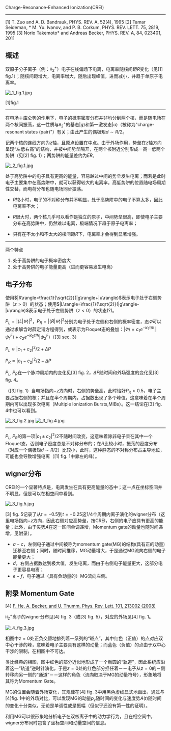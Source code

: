 Charge-Resonance-Enhanced Ionization(CREI)

-----------------------------

[1] T. Zuo and A. D. Bandrauk, PHYS. REV. A, 52(4), 1995
[2] Tamar Seideman, * M. Yu. Ivanov, and P. B. Corkum, PHYS. REV. LETT. 75, 2819, 1995 
[3] Norio Takemoto* and Andreas Becker, PHYS. REV. A, 84, 023401, 2011

## 概述

双原子分子离子（例：$\mathtt H_2^+$）电子在线偏场下电离，电离率随核间距$R$变化（见[1] fig.1）；随核间距增大，电离率增大，随后出现峰值，进而减小，并趋于单原子电离率。

![_1_fig.1.jpg](https://i.loli.net/2020/07/02/azAeRIJTKWSkQ3N.jpg)

[1]fig.1

-----------------------------------------

在电场＋库仑势的作用下，电子的概率密度分布并非均分到两个核，而是随电场在两个核间振荡，这一性质与$\mathtt H_2^+$的基态$|g\rangle$和第一激发态$|u\rangle$（被称为"charge-resonant states (pair)"）有关；由此产生的偶极矩$d\sim R/2$。

记两个核的连线方向为z轴，且原点设置在中点。由于外场作用，势垒在z轴方向呈现“左低右高”的结构，并被中间势垒隔开，在两个核附近分别形成一高一低两个势阱（见[2] fig. 1）；两势阱的能量差约为$ER$。

![_2_fig.1.jpg](https://i.loli.net/2020/07/02/KPZrHcFfnpG9h6R.jpg)

处于高势阱中的电子具有更高的能量，容易越过中间的势垒发生电离；而若是此时电子主要集中在高势阱中，就可以获得较大的电离率。高低势阱的位置随电场周期性交替，而电荷分布也随电场同步振荡。

- $R$较小时，电子的不对称分布并不明显，处于高势阱中的电子不算太多，因此电离率不大；

- $R$很大时，两个核几乎可以看作是独立的原子，中间势垒很高，即使电子主要分布在高势阱中，仍然难以电离，极端情况下趋于原子电离率；

- 只有在不太小和不太大的核间距$R$下，电离率才会得到显著增强。

-------------------------------------------

两个特点

1. 处于高势阱的电子概率密度大
2. 处于高势阱的电子能量更高（进而更容易发生电离）

## 电子分布

使用$|R\rangle=\frac{1}{\sqrt{2}}(|g\rangle+|u\rangle)$表示电子处于右侧势阱（$z>0$）的状态；使用$|L\rangle=\frac{1}{\sqrt{2}}(|g\rangle-|u\rangle)$表示电子处于左侧势阱（$z<0$）的状态(?)。

$P_L=|\langle L|\varPsi\rangle|^2$，$P_R=|\langle R|\varPsi\rangle|^2$分别为电子处于左侧和右侧的概率密度，态$\varPsi$可以通过求解含时薛定谔方程得到，或表示为Floquet态的叠加：$|\varPsi\rangle=c_1e^{-i\epsilon_1\tau/\hbar}|\psi_1^F\rangle+c_2e^{-i\epsilon_2\tau/\hbar}|\psi_2^F\rangle$（[3] sec. 3）

$P_L\approx|c_1+c_2|^2/2+\Delta P$

$P_R\approx|c_1-c_2|^2/2-\Delta P$

$P_L,P_R$在一个脉冲周期内的变化见[3] fig. 2，$\Delta P$随时间和外场强度的变化见[3] fig. 4。

（[3] fig. 1）当电场指向$-z$方向时，右侧的势垒高，此时恰好$P_R>0.5$，电子主要占据右侧的核；并且在半个周期内，占据数出现了多个峰值，这意味着在半个周期内可以出现多次电离（Multiple Ionization Bursts,MIBs）。这一结论在[3] fig. 4中也可以看到。

![_3_fig.2.jpg](https://i.loli.net/2020/07/02/I2RL7bZVncExfAg.jpg)
![_3_fig.4.jpg](https://i.loli.net/2020/07/02/GHtl52wSoLdjgAD.jpg)

-------------------------------------

$P_L,P_R$的第一项$|c_1\pm c_2|^2/2$不随时间改变，这意味着除非电子呆在其中一个Floquet态，否则电子密度总是不对称分布的；在$R$比较小时，振荡的密度分布（对应一个偶极矩$d\sim R/2$）比较小，此时，这种静态的不对称分布占主导地位，可能也会导致增强电离（[1] fig. 1中靠左的峰）。

## wigner分布

CREI的一个显著特点是，电离发生在具有更高能量的态中；这一点在坐标空间并不明显，但是可以在相空间中看到。

![_3_fig.5.jpg](https://i.loli.net/2020/07/02/cMETrWS5C1kDx4s.jpg)

[3]  fig. 5记录了从$t=-0.5$到$t=-0.25$这$1/4$个周期内离子演化的wigner分布（这里电场指向$-z$方向，因此右侧对应高势垒，按CREI，右侧的电子应具有更高的能量；此外，由于矢势$A$在这一区间单调递增，Momentum gate的动量也随时间递增，见附录）。

- $a-c$，左侧电子通过中间被称为momentum gate(MG)的结构(具有正的动量)迁移至右侧；同时，随时间推移，MG动量增大，于是通过MG流向右侧的电子能量更大；
- $d$，右侧占据数达到极大值，发生电离，而由于右侧电子能量更大，这部分电子更容易电离；
- $e-f$，电子通过（具有负动量的）MG流向左侧。

## 附录 Momentum Gate
[4] [F. He, A. Becker, and U. Thumm, Phys. Rev. Lett. 101, 213002 (2008)](https://dx.doi.org/10.1103/PhysRevLett.101.213002)

$\mathtt H_2^+$离子的wigner分布见[4] fig. 3（或[3] fig. 5），对应的外场见[4] fig. 1。

![_4_fig.3.jpg](https://i.loli.net/2020/07/02/CdkAjzbcVNJ4Qqo.jpg)

相图中$z=0$处正负交替地排列着一系列的“斑点”，其中红色（正值）的点对应双中心干涉的峰，意味着电子主要具有这样的动量；而蓝色（负值）的点由于双中心干涉的限制，在相图中不可达。

类比经典的相图，图中红色的部分近似地形成了一个椭圆的“轨道”，因此系统应沿着这一“轨道”逆时针演化，于是$z=0$处的红色部分担任着－－电子从$z=0$的－侧转移向另一侧的“通道”－－这样的角色（流向取决于MG的动量符号），形象地将其称为Momentum Gate。

MG的位置会随着外场变化，其规律在[4] fig. 3中用黑色虚线显式地画出，通过与[4]fig. 1中的外场对比，可以发现MG的动量$p_z$随时间的变化与速度势$A(t)$随时间的变化十分类似，无论是单调性或是振幅（但似乎还没有第一性的证明）。

利用MG可以很形象地分析电子在双核离子中的动力学行为，且在相空间中，wigner分布同时包含了坐标空间和动量空间的信息。
